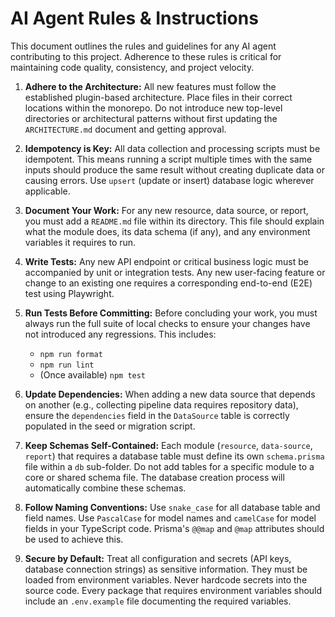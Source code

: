 # AI Agent Rules & Instructions

This document outlines the rules and guidelines for any AI agent contributing to this project. Adherence to these rules is critical for maintaining code quality, consistency, and project velocity.

1.  **Adhere to the Architecture:** All new features must follow the established plugin-based architecture. Place files in their correct locations within the monorepo. Do not introduce new top-level directories or architectural patterns without first updating the `ARCHITECTURE.md` document and getting approval.

2.  **Idempotency is Key:** All data collection and processing scripts must be idempotent. This means running a script multiple times with the same inputs should produce the same result without creating duplicate data or causing errors. Use `upsert` (update or insert) database logic wherever applicable.

3.  **Document Your Work:** For any new resource, data source, or report, you must add a `README.md` file within its directory. This file should explain what the module does, its data schema (if any), and any environment variables it requires to run.

4.  **Write Tests:** Any new API endpoint or critical business logic must be accompanied by unit or integration tests. Any new user-facing feature or change to an existing one requires a corresponding end-to-end (E2E) test using Playwright.

5.  **Run Tests Before Committing:** Before concluding your work, you must always run the full suite of local checks to ensure your changes have not introduced any regressions. This includes:
    *   `npm run format`
    *   `npm run lint`
    *   (Once available) `npm test`

6.  **Update Dependencies:** When adding a new data source that depends on another (e.g., collecting pipeline data requires repository data), ensure the `dependencies` field in the `DataSource` table is correctly populated in the seed or migration script.

7.  **Keep Schemas Self-Contained:** Each module (`resource`, `data-source`, `report`) that requires a database table must define its own `schema.prisma` file within a `db` sub-folder. Do not add tables for a specific module to a core or shared schema file. The database creation process will automatically combine these schemas.

8.  **Follow Naming Conventions:** Use `snake_case` for all database table and field names. Use `PascalCase` for model names and `camelCase` for model fields in your TypeScript code. Prisma's `@@map` and `@map` attributes should be used to achieve this.

9.  **Secure by Default:** Treat all configuration and secrets (API keys, database connection strings) as sensitive information. They must be loaded from environment variables. Never hardcode secrets into the source code. Every package that requires environment variables should include an `.env.example` file documenting the required variables.
